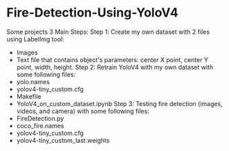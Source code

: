 # Fire-Detection-Using-YoloV4
Some projects
3 Main Steps:
Step 1: Create my own dataset with 2 files using LabelImg tool: 
- Images
- Text file that contains object's parameters: center X point, center Y point, width, height.
Step 2: Retrain YoloV4 with my own dataset with some following files:
- yolo.names
- yolov4-tiny_custom.cfg
- Makefile
- YoloV4_on_custom_dataset.ipynb
Step 3: Testing fire detection (images, videos, and camera) with some following files:
- FireDetection.py
- coco_fire.names
- yolov4-tiny_custom.cfg
- yolov4-tiny_custom_last.weights
